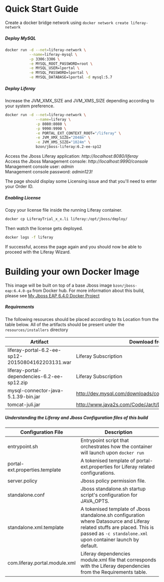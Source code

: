 # Quick Start Guide

Create a docker bridge network using 
```docker network create liferay-network```

##### Deploy MySQL
```bash
docker run -d --net=liferay-network \
           --name=liferay-mysql \
           -p 3306:3306 \
           -e MYSQL_ROOT_PASSWORD=root \
           -e MYSQL_USER=lportal \
           -e MYSQL_PASSWORD=lportal \
           -e MYSQL_DATABASE=lportal -d mysql:5.7
```
##### Deploy Liferay
Increase the JVM_XMX_SIZE and JVM_XMS_SIZE depending according to your system preference.

```bash
docker run -d --net=liferay-network \
              --name=liferay \
              -p 8080:8080 \
              -p 9990:9990 \
              -e PORTAL_EXT_CONTEXT_ROOT="/liferay" \
              -e JVM_XMX_SIZE="2048m" \
              -e JVM_XMS_SIZE="1024m" \
              bzon/jboss-liferay:6.2-ee-sp12
```

Access the Jboss Liferay application: *http://localhost:8080/liferay*  
Access the Jboss Management console: *http://localhost:9990/console*  
Management console user: *admin*  
Management console password: *admin123!*  

The page should display some Licensing issue and that you'll need to enter your Order ID.

##### Enabling License

Copy your license file inside the running Liferay container.

```bash
docker cp LiferayTrial_x_x.li liferay:/opt/jboss/deploy/
```

Then watch the license gets deployed.

```bash
docker logs -f liferay
``` 

If successful, access the page again and you should now be able to proceed with the Liferay Wizard.  
  
# Building your own Docker Image

This image will be built on top of a base Jboss image `bzon/jboss-eap:6.4.0-ga` from Docker hub. For more information about this build, please see [My Jboss EAP 6.4.0 Docker Project](https://github.com/bzon/docker-jboss/tree/master/jboss-eap-6.4)

##### Requirements

The following resources should be placed according to its Location from the table below. All of the artifacts should be present under the `resources/installers` directory

Artifact | Download from
------------ | -------------
liferay-portal-6.2-ee-sp12-20150804162203131.war | Liferay Subscription
liferay-portal-dependencies-6.2-ee-sp12.zip | Liferay Subscription
mysql-connector-java-5.1.39-bin.jar | http://dev.mysql.com/downloads/connector/j/
tomcat-juli.jar | http://www.java2s.com/Code/Jar/t/Downloadtomcatjulijar.htm
  
  
##### Understanding the Liferay and Jboss Configuration files of this build

Configuration File | Description
------------ | -------------
entrypoint.sh | Entrypoint script that orchestrates how the container will launch upon `docker run`
portal-ext.properties.template | A tokenised template of portal-ext.properties for Liferay related configurations.
server.policy | Jboss policy permission file.
standalone.conf | Jboss standalone.sh startup script's configuration for JAVA_OPTS.
standalone.xml.template | A tokenised template of Jboss standalone.sh configuration where Datasource and Liferay related stuffs are placed. This is passed as `-c standalone.xml` upon container launch by default.
com.liferay.portal.module.xml | Liferay dependencies module.xml file that corresponds with the Liferay dependencies from the Requirements table.

